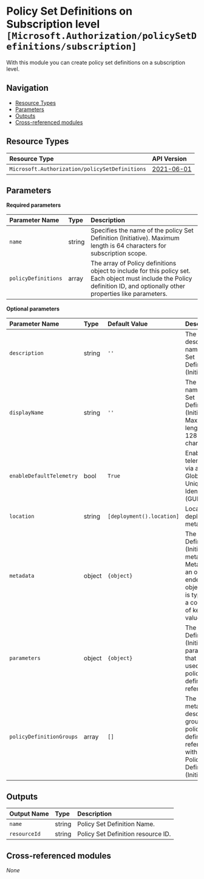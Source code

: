# Policy Set Definitions on Subscription level `[Microsoft.Authorization/policySetDefinitions/subscription]`

With this module you can create policy set definitions on a subscription level.

## Navigation

- [Resource Types](#Resource-Types)
- [Parameters](#Parameters)
- [Outputs](#Outputs)
- [Cross-referenced modules](#Cross-referenced-modules)

## Resource Types

| Resource Type | API Version |
| :-- | :-- |
| `Microsoft.Authorization/policySetDefinitions` | [2021-06-01](https://learn.microsoft.com/en-us/azure/templates/Microsoft.Authorization/2021-06-01/policySetDefinitions) |

## Parameters

**Required parameters**

| Parameter Name | Type | Description |
| :-- | :-- | :-- |
| `name` | string | Specifies the name of the policy Set Definition (Initiative). Maximum length is 64 characters for subscription scope. |
| `policyDefinitions` | array | The array of Policy definitions object to include for this policy set. Each object must include the Policy definition ID, and optionally other properties like parameters. |

**Optional parameters**

| Parameter Name | Type | Default Value | Description |
| :-- | :-- | :-- | :-- |
| `description` | string | `''` | The description name of the Set Definition (Initiative). |
| `displayName` | string | `''` | The display name of the Set Definition (Initiative). Maximum length is 128 characters. |
| `enableDefaultTelemetry` | bool | `True` | Enable telemetry via a Globally Unique Identifier (GUID). |
| `location` | string | `[deployment().location]` | Location deployment metadata. |
| `metadata` | object | `{object}` | The Set Definition (Initiative) metadata. Metadata is an open ended object and is typically a collection of key-value pairs. |
| `parameters` | object | `{object}` | The Set Definition (Initiative) parameters that can be used in policy definition references. |
| `policyDefinitionGroups` | array | `[]` | The metadata describing groups of policy definition references within the Policy Set Definition (Initiative). |


## Outputs

| Output Name | Type | Description |
| :-- | :-- | :-- |
| `name` | string | Policy Set Definition Name. |
| `resourceId` | string | Policy Set Definition resource ID. |

## Cross-referenced modules

_None_
